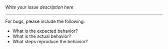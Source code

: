 _Write your issue description here_

---

For bugs, please include the following:

*   What is the expected behavior?
*   What is the actual behavior?
*   What steps reproduce the behavior?
